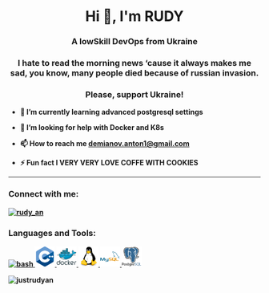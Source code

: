 <h1 align="center">Hi 👋, I'm RUDY</h1>
<h3 align="center">A lowSkill DevOps from Ukraine</h3>

<h3 align="center">I  hate to read the morning news ‘cause it always makes me sad, you know, many people died because of russian invasion.</h3>
<h3 align="center"><b>Please, support Ukraine!</h3>

- 🌱 I’m currently learning **advanced postgresql settings**

- 🤝 I’m looking for help with **Docker and K8s**

- 📫 How to reach me **demianov.anton1@gmail.com**

- ⚡ Fun fact **I VERY VERY LOVE COFFE WITH COOKIES**

---

<h3 align="left">Connect with me:</h3>
<p align="left">
<a href="https://discord.gg/rudy_an" target="blank"><img align="center" src="https://raw.githubusercontent.com/rahuldkjain/github-profile-readme-generator/master/src/images/icons/Social/discord.svg" alt="rudy_an" height="30" width="40" /></a>
</p>

<h3 align="left">Languages and Tools:</h3>
<p align="left"> <a href="https://www.gnu.org/software/bash/" target="_blank" rel="noreferrer"> <img src="https://www.vectorlogo.zone/logos/gnu_bash/gnu_bash-icon.svg" alt="bash" width="40" height="40"/> </a> <a href="https://www.w3schools.com/cpp/" target="_blank" rel="noreferrer"> <img src="https://raw.githubusercontent.com/devicons/devicon/master/icons/cplusplus/cplusplus-original.svg" alt="cplusplus" width="40" height="40"/> </a> <a href="https://www.docker.com/" target="_blank" rel="noreferrer"> <img src="https://raw.githubusercontent.com/devicons/devicon/master/icons/docker/docker-original-wordmark.svg" alt="docker" width="40" height="40"/> </a> <a href="https://www.linux.org/" target="_blank" rel="noreferrer"> <img src="https://raw.githubusercontent.com/devicons/devicon/master/icons/linux/linux-original.svg" alt="linux" width="40" height="40"/> </a> <a href="https://www.mysql.com/" target="_blank" rel="noreferrer"> <img src="https://raw.githubusercontent.com/devicons/devicon/master/icons/mysql/mysql-original-wordmark.svg" alt="mysql" width="40" height="40"/> </a> <a href="https://www.postgresql.org" target="_blank" rel="noreferrer"> <img src="https://raw.githubusercontent.com/devicons/devicon/master/icons/postgresql/postgresql-original-wordmark.svg" alt="postgresql" width="40" height="40"/> </a> </p>

<p><img align="center" src="https://github-readme-stats.vercel.app/api/top-langs?username=justrudyan&show_icons=true&theme=dark&locale=en&layout=compact" alt="justrudyan" /></p>
